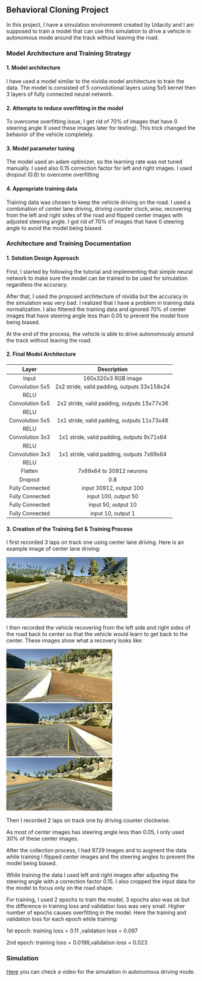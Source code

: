 ## Behavioral Cloning Project

In this project, I have a simulation environment created by Udacity and I am supposed to train a model that can use this simulation to drive a vehicle in autonomous mode around the track without leaving the road.

### Model Architecture and Training Strategy

#### 1. Model architecture 

I have used a model similar to the nividia model architecture to train the data. The model is consisted of 5 convolutional layers using 5x5 kernel then 3 layers of fully connected neural network. 

#### 2. Attempts to reduce overfitting in the model

To overcome overfitting issue, I get rid of 70% of images that have 0 steering angle (I used these images later for testing). This trick changed the behavior of the vehicle completely. 

#### 3. Model parameter tuning

The model used an adam optimizer, so the learning rate was not tuned manually. I used also 0.15 correction factor for left and right images. I used dropout (0.8) to overcome overfitting

#### 4. Appropriate training data

Training data was chosen to keep the vehicle driving on the road. I used a combination of center lane driving, driving counter clock_wise, recovering from the left and right sides of the road and flipped center images with adjusted steering angle.
I got rid of 70% of images that have 0 steering angle to avoid the model being biased.


### Architecture and Training Documentation

#### 1. Solution Design Approach

First, I started by following the tutorial and implementing that simple neural network to make sure the model can be trained to be used for simulation regardless the accuracy. 

After that, I used the proposed architecture of nividia but the accuracy in the simulation was very bad. I realized that I have a problem in training data normalization. I also filtered the training data and ignored 70% of center images that have steering angle less than 0.05 to prevent the model from being biased.

At the end of the process, the vehicle is able to drive autonomously around the track without leaving the road.

#### 2. Final Model Architecture

| Layer         		|     Description	        					| 
|:---------------------:|:---------------------------------------------:| 
| Input         		| 160x320x3 RGB image   							| 
| Convolution 5x5     	| 2x2 stride, valid padding, outputs 33x158x24 	|
| RELU					|												|
| Convolution 5x5     	| 2x2 stride, valid padding, outputs 15x77x36 	|
| RELU					|												|
| Convolution 5x5     	| 1x1 stride, valid padding, outputs 11x73x48 	|
| RELU					|												|
| Convolution 3x3     	| 1x1 stride, valid padding, outputs 9x71x64 	|
| RELU					|												| 
| Convolution 3x3     	| 1x1 stride, valid padding, outputs 7x69x64 	|
| RELU					|												| 
| Flatten     	| 7x69x64 to 30912 neurons 	|
| Dropout					|	0.8											| 
| Fully Connected     	| input 30912, output 100 	|
| Fully Connected     	| input 100, output 50 	|
| Fully Connected     	| input 50, output 10 	|
| Fully Connected     	| input 10, output 1 	|


#### 3. Creation of the Training Set & Training Process

I first recorded 3 laps on track one using center lane driving. Here is an example image of center lane driving:

<img src="https://github.com/AhmedMYassin/Behavioral_Cloning/blob/master/examples/center_image.jpg"> 

I then recorded the vehicle recovering from the left side and right sides of the road back to center so that the vehicle would learn to get back to the center. These images show what a recovery looks like:

<p float="left">
<img src="https://github.com/AhmedMYassin/Behavioral_Cloning/blob/master/examples/Back_to_Center_1.jpg" width="280"> 
<img src="https://github.com/AhmedMYassin/Behavioral_Cloning/blob/master/examples/Back_to_Center_2.jpg" width="280"> 
<img src="https://github.com/AhmedMYassin/Behavioral_Cloning/blob/master/examples/Back_to_Center_3.jpg" width="280">
</p>

Then I recorded 2 laps on track one by driving counter clockwise.

As most of center images has steering angle less than 0.05, I only used 30% of these center images.

After the collection process, I had 9729 images and to augment the data while training I flipped center images and the steering angles to prevent the model being biased.

While training the data I used left and right images after adjusting the steering angle with a correction factor 0.15. I also cropped the input data for the model to focus only on the road shape.

For training, I used 2 epochs to train the model, 3 epochs also was ok but the difference in training loss and validation loss was very small. Higher number of epochs causes overfitting in the model. Here the training and validation loss for each epoch while training:

1st epoch: training loss = 0.11 ,validation loss = 0.097

2nd epoch: training loss = 0.0198,validation loss = 0.023


### Simulation

[Here](https://github.com/AhmedMYassin/Behavioral_Cloning/blob/master/video.mp4) you can check a video for the simulation in autonomous driving mode.
